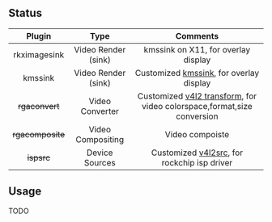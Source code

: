 ## Status

| Plugin       | Type  |  Comments  |
| :----:  | :----:  | :----:  |
| rkximagesink    | Video Render (sink) |   kmssink on X11, for overlay display |
| kmssink        |   Video Render (sink)   |  Customized [kmssink](https://github.com/GStreamer/gst-plugins-bad/tree/master/sys/kms), for overlay display   |
| ~~rgaconvert~~        |    Video Converter   |  Customized [v4l2 transform](https://github.com/GStreamer/gst-plugins-good/blob/master/sys/v4l2/gstv4l2transform.c), for video colorspace,format,size conversion  |
| ~~rgacomposite~~ | Video Compositing | Video compoiste |
| ~~ispsrc~~        |    Device Sources  |  Customized [v4l2src](https://gstreamer.freedesktop.org/data/doc/gstreamer/head/gst-plugins-good/html/gst-plugins-good-plugins-v4l2src.html), for rockchip isp driver  |


## Usage

TODO
